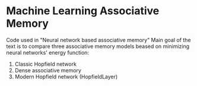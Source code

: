 # Machine Learning Associative Memory

Code used in "Neural network based associative memory"
Main goal of the text is to compare three associative memory models beased on minimizing neural networks' energy function:
  1. Classic Hopfield network
  2. Dense associative memory
  3. Modern Hopfield network (HopfieldLayer)
